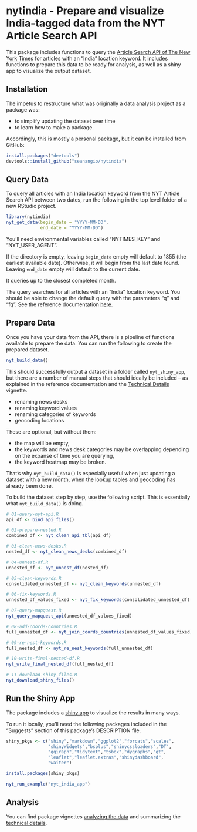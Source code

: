 
<!-- README.md is generated from README.Rmd. Please edit that file. You'll still need to render `README.Rmd` regularly, to keep `README.md` up-to-date. `devtools::build_readme()` is handy for this. You could also use GitHub Actions to re-render `README.Rmd` every time you push. An example workflow can be found here: <https://github.com/r-lib/actions/tree/master/examples>. -->

# nytindia - Prepare and visualize India-tagged data from the NYT Article Search API

<!-- badges: start -->
<!-- badges: end -->

This package includes functions to query the [Article Search API of The
New York
Times](https://developer.nytimes.com/docs/articlesearch-product/1/overview)
for articles with an “India” location keyword. It includes functions to
prepare this data to be ready for analysis, as well as a shiny app to
visualize the output dataset.

## Installation

The impetus to restructure what was originally a data analysis project
as a package was:

-   to simplify updating the dataset over time
-   to learn how to make a package.

Accordingly, this is mostly a personal package, but it can be installed
from GitHub:

``` r
install.packages("devtools")
devtools::install_github("seanangio/nytindia")
```

## Query Data

To query all articles with an India location keyword from the NYT
Article Search API between two dates, run the following in the top level
folder of a new RStudio project.

``` r
library(nytindia)
nyt_get_data(begin_date = "YYYY-MM-DD", 
             end_date = "YYYY-MM-DD")
```

You’ll need environmental variables called “NYTIMES\_KEY” and
“NYT\_USER\_AGENT”.

If the directory is empty, leaving `begin_date` empty will default to
1855 (the earliest available date). Otherwise, it will begin from the
last date found. Leaving `end_date` empty will default to the current
date.

It queries up to the closest completed month.

The query searches for all articles with an “India” location keyword.
You should be able to change the default query with the parameters “q”
and “fq”. See the reference documentation
[here](https://seanangio.github.io/nytindia/reference/nyt_get_data.html).

## Prepare Data

Once you have your data from the API, there is a pipeline of functions
available to prepare the data. You can run the following to create the
prepared dataset.

``` r
nyt_build_data()
```

This should successfully output a dataset in a folder called
`nyt_shiny_app`, but there are a number of manual steps that should
ideally be included – as explained in the reference documentation and
the [Technical
Details](https://seanangio.github.io/nytindia/articles/technical-details.html)
vignette.

-   renaming news desks
-   renaming keyword values
-   renaming categories of keywords
-   geocoding locations

These are optional, but without them:

-   the map will be empty,
-   the keywords and news desk categories may be overlapping depending
    on the expanse of time you are querying,
-   the keyword heatmap may be broken.

That’s why `nyt_build_data()` is especially useful when just updating a
dataset with a new month, when the lookup tables and geocoding has
already been done.

To build the dataset step by step, use the following script. This is
essentially what `nyt_build_data()` is doing.

``` r
# 01-query-nyt-api.R
api_df <- bind_api_files()

# 02-prepare-nested.R
combined_df <- nyt_clean_api_tbl(api_df)

# 03-clean-news-desks.R
nested_df <- nyt_clean_news_desks(combined_df)

# 04-unnest-df.R
unnested_df <- nyt_unnest_df(nested_df)

# 05-clean-keywords.R
consolidated_unnested_df <- nyt_clean_keywords(unnested_df)

# 06-fix-keywords.R
unnested_df_values_fixed <- nyt_fix_keywords(consolidated_unnested_df)

# 07-query-mapquest.R
nyt_query_mapquest_api(unnested_df_values_fixed)

# 08-add-coords-countries.R
full_unnested_df <- nyt_join_coords_countries(unnested_df_values_fixed)

# 09-re-nest-keywords.R
full_nested_df <- nyt_re_nest_keywords(full_unnested_df)

# 10-write-final-nested-df.R
nyt_write_final_nested_df(full_nested_df)

# 11-download-shiny-files.R
nyt_download_shiny_files()
```

## Run the Shiny App

The package includes a [shiny
app](https://github.com/seanangio/nytindia/tree/master/inst/examples/nyt_india_app)
to visualize the results in many ways.

To run it locally, you’ll need the following packages included in the
“Suggests” section of this package’s DESCRIPTION file.

``` r
shiny_pkgs <- c("shiny","markdown","ggplot2","forcats","scales",
                "shinyWidgets","bsplus","shinycssloaders","DT",
                "ggiraph","tidytext","tsbox","dygraphs","gt",
                "leaflet","leaflet.extras","shinydashboard",
                "waiter")

install.packages(shiny_pkgs)

nyt_run_example("nyt_india_app")
```

## Analysis

You can find package vignettes [analyzing the
data](https://seanangio.github.io/nytindia/articles/analysis.html) and
summarizing the [technical
details](https://seanangio.github.io/nytindia/articles/technical-details.html).
